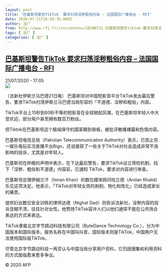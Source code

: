 ```yaml
---
layout: post
title: "巴基斯坦警告TikTok  要求扫荡淫秽粗俗内容 – 法国国际广播电台 - RFI"
date: 2020-07-21T16:56:35.000Z
author: 法广
from: http://www.rfi.fr//cn/contenu/20200721-巴基斯坦警告tiktok-要求扫荡淫秽粗俗内容
tags: [ 法广 ]
categories: [ 法广 ]
---
```

<!--1595350595000-->
[巴基斯坦警告TikTok  要求扫荡淫秽粗俗内容 – 法国国际广播电台 - RFI](http://www.rfi.fr//cn/contenu/20200721-%E5%B7%B4%E5%9F%BA%E6%96%AF%E5%9D%A6%E8%AD%A6%E5%91%8Atiktok-%E8%A6%81%E6%B1%82%E6%89%AB%E8%8D%A1%E6%B7%AB%E7%A7%BD%E7%B2%97%E4%BF%97%E5%86%85%E5%AE%B9)
------

<div>
<div>21/07/2020 - 17:05</div><img src="https://s.rfi.fr/media/display/e0bf0ec8-cb6c-11ea-ac83-005056a964fe/w:310/p:16x9/int0018b.200721230502.jpg"><div class="t-content__body u-clearfix"><div class="m-interstitial"></div><p>（法新社伊斯兰马巴德21日电）    巴基斯坦对中国短影音平台TikTok发出最后警告，要求TikTok扫荡伊斯兰马巴德当局形容的「不道德、淫秽和粗俗」内容。</p><p>    TikTok平台上15秒到60秒不等的短影音在全球掀起风潮，在巴基斯坦年轻人中大受欢迎，部分用户甚至拥有数百万粉丝。</p><p>    但Tiktok在巴基斯坦这个极端保守的国家踢到铁板，被批评散播裸露和色情内容。</p><p>    巴基斯坦电信总局（Pakistan Telecommunication Authority）表示，已禁止另一娱乐电玩实况直播平台Bigo，还说接获了一些关于TikTok对社会造成非常不良影响的投诉，尤其是对年轻人。</p><p>    巴基斯坦在昨晚的声明中表示，在下达最后警告，要求TikTok设立筛检机制，挡下「淫秽、粗俗和不道德」内容前，已通知 TikTok，要求对内容进行审查。</p><p>    巴基斯坦总理伊姆兰汗（Imran Khan）的数位媒体顾问哈立德（Arslan Khalid）乐见这项决定。他表示，「TikTok对年轻女孩的剥削、物化和性化」已经造成家长的痛苦。</p><p>    提供妇女数位安全训练的律师达德（Nighat Dad）则告诉法新社，淫秽内容的投诉含糊不清，往往针对女性。他赞扬TikTok容许人们以他们通常不能在公共场合表达的方式来表达。</p><p>    TikTok隶属北京字节跳动科技有限公司（ByteDance Technology Co.），分为中国版本和国际版本，服务名称在中国叫抖音，国际版本则是TikTok，中国用户无法使用国际版TikTok。</p><p>    尽管北京字节跳动科技一再否认与中国当局分享用户资料，它仍因搜集和利用资料的方式面临愈来愈多争议。</p><p class="t-copyright">© 2020 AFP</p>        </div>
</div>
